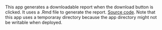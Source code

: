 This app generates a downloadable report when the download button is clicked. It uses a .Rmd file to generate the report. [Source code](https://github.com/rstudio/shiny-examples/tree/master/111-insert-ui). Note that this app uses a temporaray directory because the app directory might not be writable when deployed.
